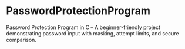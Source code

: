 # PasswordProtectionProgram
Password Protection Program in C – A beginner-friendly project demonstrating password input with masking, attempt limits, and secure comparison.
